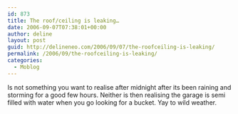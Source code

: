 ```yaml
---
id: 873
title: The roof/ceiling is leaking…
date: 2006-09-07T07:38:01+00:00
author: deline
layout: post
guid: http://delineneo.com/2006/09/07/the-roofceiling-is-leaking/
permalink: /2006/09/the-roofceiling-is-leaking/
categories:
  - Moblog
---
```

Is not something you want to realise after midnight after its been raining and storming for a good few hours. Neither is then realising the garage is semi filled with water when you go looking for a bucket. Yay to wild weather.

